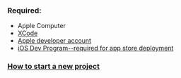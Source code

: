 ### Required:
* Apple Computer
* [XCode](https://itunes.apple.com/us/app/xcode/id497799835)
* [Apple developer account](https://developer.apple.com/register/index.action)
* [iOS Dev Program--required for app store deployment](https://developer.apple.com/programs/start/standard)

### [How to start a new project](http://guides.codepath.com/ios/New-Project)

